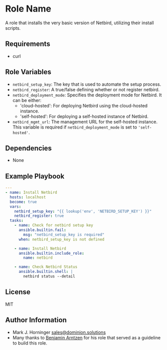 Role Name
=========
A role that installs the very basic version of Netbird, utilizing their install scripts.

Requirements
------------
- curl

Role Variables
--------------
- `netbird_setup_key`: The key that is used to automate the setup process.
- `netbird_register`: A true/false defining whether or not register netbird.
- `netbird_deployment_mode`: Specifies the deployment mode for Netbird. It can be either:
  - 'cloud-hosted': For deploying Netbird using the cloud-hosted instance.
  - 'self-hosted': For deploying a self-hosted instance of Netbird.
- `netbird_mgmt_url`: The management URL for the self-hosted instance. This variable is required if `netbird_deployment_mode` is set to `'self-hosted'`.

Dependencies
------------
- None

Example Playbook
----------------
```yml
---
- name: Install Netbird
  hosts: localhost
  become: true
  vars:
    netbird_setup_key: "{{ lookup('env', 'NETBIRD_SETUP_KEY') }}"
    netbird_register: true
  tasks:
    - name: Check for netbird setup key
      ansible.builtin.fail:
        msg: "netbird_setup_key is required"
      when: netbird_setup_key is not defined

    - name: Install Netbird
      ansible.builtin.include_role:
        name: netbird

    - name: Check Netbird Status
      ansible.builtin.shell: |
        netbird status --detail
```

License
-------
MIT

Author Information
------------------
- Mark J. Horninger <sales@dominion.solutions>
- Many thanks to [Benjamin Arntzen](https://github.com/Zorlin) for his role that served as a guideline to build this role.
